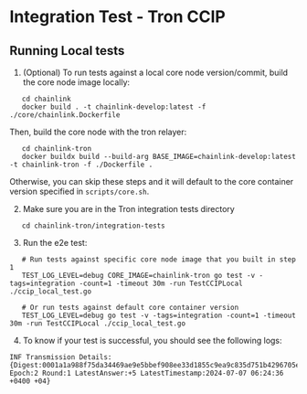 # Integration Test - Tron CCIP

## Running Local tests

1. (Optional) To run tests against a local core node version/commit, build the core node image locally:

```shell
   cd chainlink
   docker build . -t chainlink-develop:latest -f ./core/chainlink.Dockerfile
```

Then, build the core node with the tron relayer:

```shell
   cd chainlink-tron
   docker buildx build --build-arg BASE_IMAGE=chainlink-develop:latest -t chainlink-tron -f ./Dockerfile .
```

Otherwise, you can skip these steps and it will default to the core container version specified in `scripts/core.sh`.

2. Make sure you are in the Tron integration tests directory

```shell
   cd chainlink-tron/integration-tests
```

3. Run the e2e test:

```shell
   # Run tests against specific core node image that you built in step 1
   TEST_LOG_LEVEL=debug CORE_IMAGE=chainlink-tron go test -v -tags=integration -count=1 -timeout 30m -run TestCCIPLocal ./ccip_local_test.go

   # Or run tests against default core container version
   TEST_LOG_LEVEL=debug go test -v -tags=integration -count=1 -timeout 30m -run TestCCIPLocal ./ccip_local_test.go
```

4. To know if your test is successful, you should see the following logs:

```shell
INF Transmission Details: {Digest:0001a1a988f75da34469ae9e5bbef908ee33d1855c9ea9c835d751b4296705e4 Epoch:2 Round:1 LatestAnswer:+5 LatestTimestamp:2024-07-07 06:24:36 +0400 +04}
```
